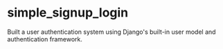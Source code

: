 # simple_signup_login
Built a user authentication system using Django's built-in user model and authentication framework.

